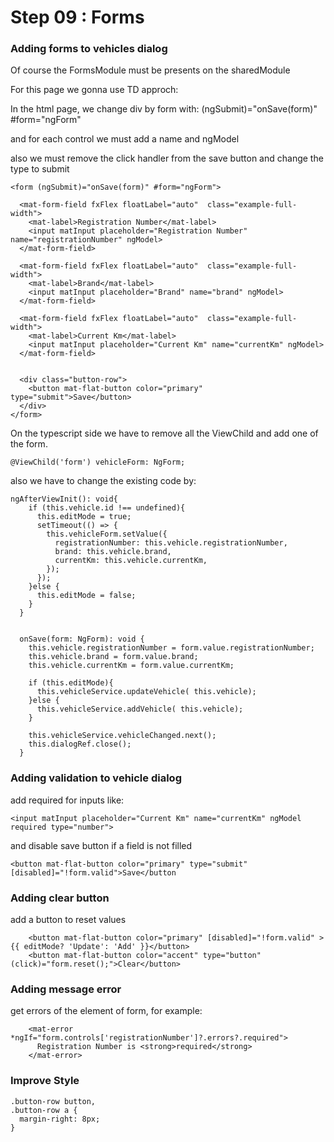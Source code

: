# Step 09 : Forms

### Adding forms to vehicles dialog

Of course the FormsModule must be presents on the sharedModule

For this page we gonna use TD approch:

In the html page, we change div by form with: (ngSubmit)="onSave(form)" #form="ngForm"

and for each control we must add a name and ngModel

also we must remove the click handler from the save button and change the type to submit

```
<form (ngSubmit)="onSave(form)" #form="ngForm">

  <mat-form-field fxFlex floatLabel="auto"  class="example-full-width">
    <mat-label>Registration Number</mat-label>
    <input matInput placeholder="Registration Number" name="registrationNumber" ngModel>
  </mat-form-field>

  <mat-form-field fxFlex floatLabel="auto"  class="example-full-width">
    <mat-label>Brand</mat-label>
    <input matInput placeholder="Brand" name="brand" ngModel>
  </mat-form-field>

  <mat-form-field fxFlex floatLabel="auto"  class="example-full-width">
    <mat-label>Current Km</mat-label>
    <input matInput placeholder="Current Km" name="currentKm" ngModel>
  </mat-form-field>


  <div class="button-row">
    <button mat-flat-button color="primary" type="submit">Save</button>
  </div>
</form>
```

On the typescript side we have to remove all the ViewChild and add one of the form.

```
@ViewChild('form') vehicleForm: NgForm;
```

also we have to change the existing code by:

```
ngAfterViewInit(): void{
    if (this.vehicle.id !== undefined){
      this.editMode = true;
      setTimeout(() => {
        this.vehicleForm.setValue({
          registrationNumber: this.vehicle.registrationNumber,
          brand: this.vehicle.brand,
          currentKm: this.vehicle.currentKm,
        });
      });
    }else {
      this.editMode = false;
    }
  }


  onSave(form: NgForm): void {
    this.vehicle.registrationNumber = form.value.registrationNumber;
    this.vehicle.brand = form.value.brand;
    this.vehicle.currentKm = form.value.currentKm;

    if (this.editMode){
      this.vehicleService.updateVehicle( this.vehicle);
    }else {
      this.vehicleService.addVehicle( this.vehicle);
    }

    this.vehicleService.vehicleChanged.next();
    this.dialogRef.close();
  }
```

### Adding validation to vehicle dialog

add required for inputs like:

```
<input matInput placeholder="Current Km" name="currentKm" ngModel required type="number">
```

and disable save button if a field is not filled


```
<button mat-flat-button color="primary" type="submit" [disabled]="!form.valid">Save</button
```

### Adding clear button
add a button to reset values

```
    <button mat-flat-button color="primary" [disabled]="!form.valid" >{{ editMode? 'Update': 'Add' }}</button>
    <button mat-flat-button color="accent" type="button"  (click)="form.reset();">Clear</button>
```

### Adding message error

get errors of the element of form, for example:

```
    <mat-error *ngIf="form.controls['registrationNumber']?.errors?.required">
      Registration Number is <strong>required</strong>
    </mat-error>
```

### Improve Style

```
.button-row button,
.button-row a {
  margin-right: 8px;
}
```
